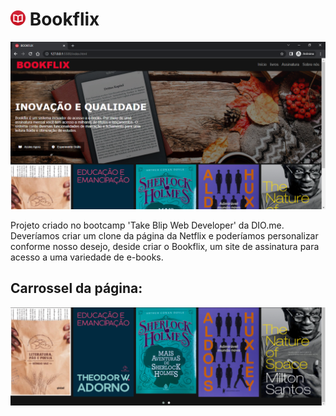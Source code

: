 # ![bookfli favicon](https://github.com/leooliveiraa77/Bookflix/blob/main/img/favicon.png) Bookflix
![bookflix initial page](https://github.com/leooliveiraa77/Bookflix/blob/main/img/banner/bookflix.png)


Projeto criado no bootcamp 'Take Blip Web Developer' da DIO.me. Deveríamos criar um clone da página da Netflix e poderíamos personalizar conforme nosso desejo, deside criar o Bookflix, um site de assinatura para acesso a uma variedade de e-books.

## Carrossel da página:

![bookflix initial page](https://github.com/leooliveiraa77/Bookflix/blob/main/img/banner/bookflix-carousel.png)
